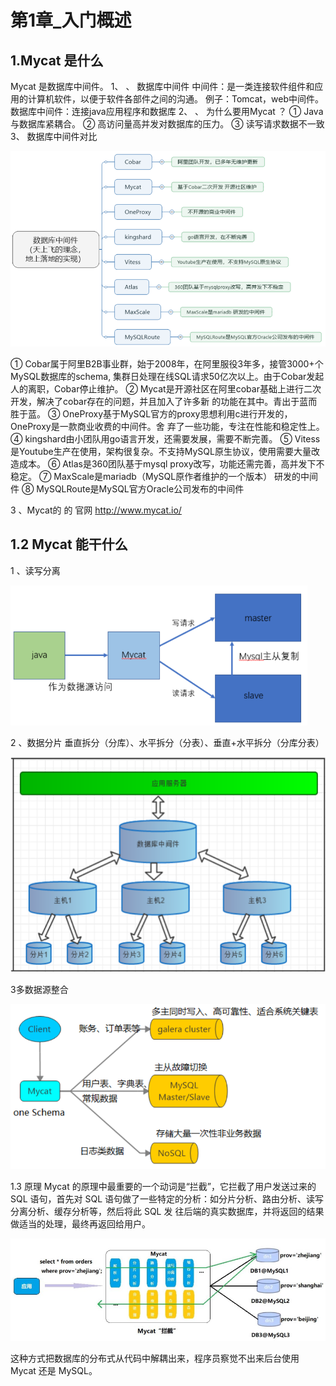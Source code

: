 # 第1章_入门概述

## 1.Mycat 是什么

Mycat 是数据库中间件。
1、 、 数据库中间件
中间件：是一类连接软件组件和应用的计算机软件，以便于软件各部件之间的沟通。
例子：Tomcat，web中间件。
数据库中间件：连接java应用程序和数据库
2、 、 为什么要用Mycat ？
① Java与数据库紧耦合。
② 高访问量高并发对数据库的压力。
③ 读写请求数据不一致
3、 数据库中间件对比

<img src="img/image-20220503193752547.png" alt="image-20220503193752547" style="zoom:80%;" />

① Cobar属于阿里B2B事业群，始于2008年，在阿里服役3年多，接管3000+个MySQL数据库的schema,
集群日处理在线SQL请求50亿次以上。由于Cobar发起人的离职，Cobar停止维护。
② Mycat是开源社区在阿里cobar基础上进行二次开发，解决了cobar存在的问题，并且加入了许多新
的功能在其中。青出于蓝而胜于蓝。
③ OneProxy基于MySQL官方的proxy思想利用c进行开发的，OneProxy是一款商业收费的中间件。舍
弃了一些功能，专注在性能和稳定性上。
④ kingshard由小团队用go语言开发，还需要发展，需要不断完善。
⑤ Vitess是Youtube生产在使用，架构很复杂。不支持MySQL原生协议，使用需要大量改造成本。
⑥ Atlas是360团队基于mysql proxy改写，功能还需完善，高并发下不稳定。
⑦ MaxScale是mariadb（MySQL原作者维护的一个版本） 研发的中间件
⑧ MySQLRoute是MySQL官方Oracle公司发布的中间件

3 、Mycat的 的 官网
http://www.mycat.io/

## 1.2 Mycat 能干什么

1 、读写分离

<img src="img/image-20220503193848937.png" alt="image-20220503193848937" style="zoom:67%;" />

2 、数据分片
垂直拆分（分库）、水平拆分（分表）、垂直+水平拆分（分库分表）

<img src="img/image-20220503193902223.png" alt="image-20220503193902223" style="zoom:80%;" />

3多数据源整合

<img src="img/image-20220503193919699.png" alt="image-20220503193919699" style="zoom:67%;" />

1.3  原理
Mycat 的原理中最重要的一个动词是“拦截”，它拦截了用户发送过来的 SQL 语句，首先对 SQL
语句做了一些特定的分析：如分片分析、路由分析、读写分离分析、缓存分析等，然后将此 SQL 发
往后端的真实数据库，并将返回的结果做适当的处理，最终再返回给用户。

<img src="img/image-20220503193934020.png" alt="image-20220503193934020" style="zoom:80%;" />

这种方式把数据库的分布式从代码中解耦出来，程序员察觉不出来后台使用 Mycat 还是
MySQL。

